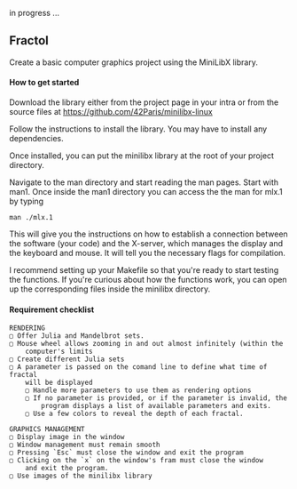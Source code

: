 in progress ...
## Fractol
Create a basic computer graphics project using the MiniLibX library.

#### How to get started
Download the library either from the project page in your intra or from the
source files at https://github.com/42Paris/minilibx-linux

Follow the instructions to install the library. You may have to install any
dependencies.

Once installed, you can put the minilibx library at the root of your project
directory.

Navigate to the man directory and start reading the man pages. Start with man1.
Once inside the man1 directory you can access the the man for mlx.1 by typing

`man ./mlx.1`

This will give you the instructions on how to establish a connection between
the software (your code) and the X-server, which manages the display and the
keyboard and mouse.  It will tell you the necessary flags for compilation.

I recommend setting up your Makefile so that you're ready to start testing the
functions.  If you're curious about how the functions work, you can open up
the corresponding files inside the minilibx directory.

#### Requirement checklist
```
RENDERING
▢ Offer Julia and Mandelbrot sets.
▢ Mouse wheel allows zooming in and out almost infinitely (within the
    computer's limits
▢ Create different Julia sets
▢ A parameter is passed on the comand line to define what time of fractal
    will be displayed
    ▢ Handle more parameters to use them as rendering options
    ▢ If no parameter is provided, or if the parameter is invalid, the 
        program displays a list of available parameters and exits.
    ▢ Use a few colors to reveal the depth of each fractal.

GRAPHICS MANAGEMENT
▢ Display image in the window
▢ Window management must remain smooth
▢ Pressing `Esc` must close the window and exit the program
▢ Clicking on the `x` on the window's fram must close the window
    and exit the program.
▢ Use images of the minilibx library
```

